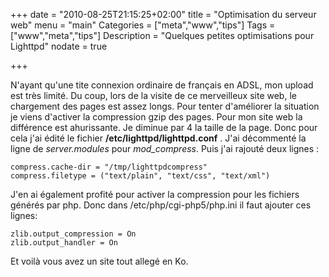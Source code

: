 +++
date = "2010-08-25T21:15:25+02:00"
title = "Optimisation du serveur web"
menu = "main"
Categories = ["meta","www","tips"]
Tags = ["www","meta","tips"]
Description = "Quelques petites optimisations pour Lighttpd"
nodate = true

+++

N'ayant qu'une tite connexion ordinaire de français en ADSL, mon upload est très limité. Du coup, lors de la visite de ce merveilleux site web, le chargement des pages est assez longs. Pour tenter d'améliorer la situation je viens d'activer la compression gzip des pages. Pour mon site web la différence est ahurissante. Je diminue par 4 la taille de la page. Donc pour cela j'ai édité le fichier **/etc/lighttpd/lighttpd.conf** . J'ai décommenté la ligne de *server.modules* pour *mod_compress*. Puis j'ai rajouté deux lignes :
```
compress.cache-dir = "/tmp/lighttpdcompress"
compress.filetype = ("text/plain", "text/css", "text/xml")
```
J'en ai également profité pour activer la compression pour les fichiers générés par php. Donc dans /etc/php/cgi-php5/php.ini il faut ajouter ces lignes:
```
zlib.output_compression = On
zlib.output_handler = On
```
Et voilà vous avez un site tout allegé en Ko.
